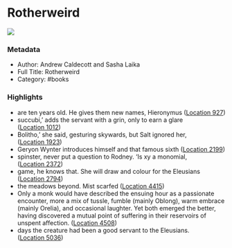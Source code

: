# Rotherweird

![](https://images-na.ssl-images-amazon.com/images/I/717JnK-sBuL._SL2000_.jpg)

### Metadata

- Author: Andrew Caldecott and Sasha Laika
- Full Title: Rotherweird
- Category: #books

### Highlights

- are ten years old. He gives them new names, Hieronymus ([Location 927](https://readwise.io/to_kindle?action=open&asin=B01G5NZ7ZI&location=927))
- succubi,’ adds the servant with a grin, only to earn a glare ([Location 1012](https://readwise.io/to_kindle?action=open&asin=B01G5NZ7ZI&location=1012))
- Bolitho,’ she said, gesturing skywards, but Salt ignored her, ([Location 1923](https://readwise.io/to_kindle?action=open&asin=B01G5NZ7ZI&location=1923))
- Geryon Wynter introduces himself and that famous sixth ([Location 2199](https://readwise.io/to_kindle?action=open&asin=B01G5NZ7ZI&location=2199))
- spinster, never put a question to Rodney. ‘Is xy a monomial, ([Location 2372](https://readwise.io/to_kindle?action=open&asin=B01G5NZ7ZI&location=2372))
- game, he knows that. She will draw and colour for the Eleusians ([Location 2794](https://readwise.io/to_kindle?action=open&asin=B01G5NZ7ZI&location=2794))
- the meadows beyond. Mist scarfed ([Location 4415](https://readwise.io/to_kindle?action=open&asin=B01G5NZ7ZI&location=4415))
- Only a monk would have described the ensuing hour as a passionate encounter, more a mix of tussle, fumble (mainly Oblong), warm embrace (mainly Orelia), and occasional laughter. Yet both emerged the better, having discovered a mutual point of suffering in their reservoirs of unspent affection. ([Location 4508](https://readwise.io/to_kindle?action=open&asin=B01G5NZ7ZI&location=4508))
- days the creature had been a good servant to the Eleusians. ([Location 5036](https://readwise.io/to_kindle?action=open&asin=B01G5NZ7ZI&location=5036))
